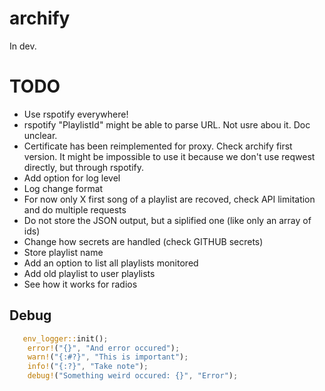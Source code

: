 # archify

In dev.

# TODO

- Use rspotify everywhere!
- rspotify "PlaylistId" might be able to parse URL. Not usre abou it. Doc unclear.
- Certificate has been reimplemented for proxy. Check archify first version. It might be impossible to use it because we don't use reqwest directly, but through rspotify.
- Add option for log level
- Log change format
- For now only X first song of a playlist are recoved, check API limitation and do multiple requests
- Do not store the JSON output, but a siplified one (like only an array of ids)
- Change how secrets are handled (check GITHUB secrets)
- Store playlist name
- Add an option to list all playlists monitored
- Add old playlist to user playlists
- See how it works for radios

## Debug

```Rust
   env_logger::init();
    error!("{}", "And error occured");
    warn!("{:#?}", "This is important");
    info!("{:?}", "Take note");
    debug!("Something weird occured: {}", "Error");
```
